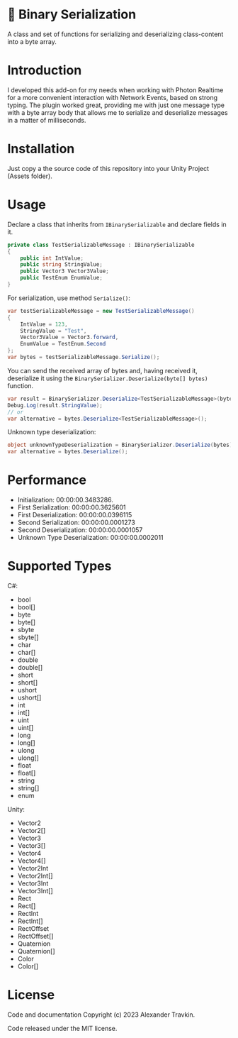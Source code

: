 # 💾 Binary Serialization

A class and set of functions for serializing and deserializing class-content into a byte array.

# Introduction

I developed this add-on for my needs when working with Photon Realtime for a more convenient interaction with Network Events, based on strong typing. 
The plugin worked great, providing me with just one message type with a byte array body that allows me to serialize and deserialize messages in a matter of milliseconds.

# Installation

Just copy a the source code of this repository into your Unity Project (Assets folder).

# Usage

Declare a class that inherits from `IBinarySerializable` and declare fields in it.

```csharp
private class TestSerializableMessage : IBinarySerializable
{
    public int IntValue;
    public string StringValue;
    public Vector3 Vector3Value;
    public TestEnum EnumValue;
}
```

For serialization, use method `Serialize()`:

```csharp
var testSerializableMessage = new TestSerializableMessage()
{
    IntValue = 123,
    StringValue = "Test",
    Vector3Value = Vector3.forward,
    EnumValue = TestEnum.Second
};
var bytes = testSerializableMessage.Serialize();
```

You can send the received array of bytes and, having received it, deserialize it using the `BinarySerializer.Deserialize(byte[] bytes)` function.

```csharp
var result = BinarySerializer.Deserialize<TestSerializableMessage>(bytes);
Debug.Log(result.StringValue);
// or
var alternative = bytes.Deserialize<TestSerializableMessage>();
```

Unknown type deserialization:

```csharp
object unknownTypeDeserialization = BinarySerializer.Deserialize(bytes);
var alternative = bytes.Deserialize();
```

# Performance

* Initialization: 00:00:00.3483286.
* First Serialization: 00:00:00.3625601
* First Deserialization: 00:00:00.0396115
* Second Serialization: 00:00:00.0001273
* Second Deserialization: 00:00:00.0001057
* Unknown Type Deserialization: 00:00:00.0002011

# Supported Types

C#:

* bool
* bool[]
* byte
* byte[]
* sbyte
* sbyte[]
* char
* char[]
* double
* double[]
* short
* short[]
* ushort
* ushort[]
* int
* int[]
* uint
* uint[]
* long
* long[]
* ulong
* ulong[]
* float
* float[]
* string
* string[]
* enum

Unity:

* Vector2
* Vector2[]
* Vector3
* Vector3[]
* Vector4
* Vector4[]
* Vector2Int
* Vector2Int[]
* Vector3Int
* Vector3Int[]
* Rect
* Rect[]
* RectInt
* RectInt[]
* RectOffset
* RectOffset[]
* Quaternion
* Quaternion[]
* Color
* Color[]

# License

Code and documentation Copyright (c) 2023 Alexander Travkin.

Code released under the MIT license.